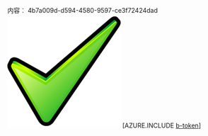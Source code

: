 内容︰ 4b7a009d-d594-4580-9597-ce3f72424dad![图像](aaa0bfee-1b58-4cf4-a2f2-11665c920f5f.png)
[AZURE.INCLUDE [b-token](2b33e5ac-2183-482c-bde8-c4a8b9c5d9a6.md)]
